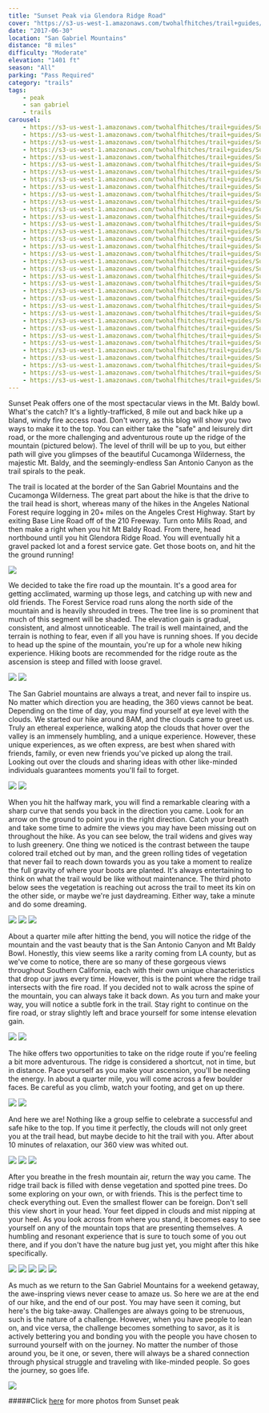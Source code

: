 ```yaml
---
title: "Sunset Peak via Glendora Ridge Road"
cover: "https://s3-us-west-1.amazonaws.com/twohalfhitches/trail+guides/Sunset+Peak/_J8A1228.jpg"
date: "2017-06-30"
location: "San Gabriel Mountains"
distance: "8 miles"
difficulty: "Moderate"
elevation: "1401 ft"
season: "All"
parking: "Pass Required"
category: "trails"
tags:
    - peak
    - san gabriel
    - trails
carousel:
    - https://s3-us-west-1.amazonaws.com/twohalfhitches/trail+guides/Sunset+Peak/_J8A1097.jpg
    - https://s3-us-west-1.amazonaws.com/twohalfhitches/trail+guides/Sunset+Peak/_J8A1086.jpg
    - https://s3-us-west-1.amazonaws.com/twohalfhitches/trail+guides/Sunset+Peak/_J8A1078.jpg
    - https://s3-us-west-1.amazonaws.com/twohalfhitches/trail+guides/Sunset+Peak/_J8A1093.jpg
    - https://s3-us-west-1.amazonaws.com/twohalfhitches/trail+guides/Sunset+Peak/_J8A1103.jpg
    - https://s3-us-west-1.amazonaws.com/twohalfhitches/trail+guides/Sunset+Peak/_J8A1109.jpg
    - https://s3-us-west-1.amazonaws.com/twohalfhitches/trail+guides/Sunset+Peak/_J8A1113.jpg
    - https://s3-us-west-1.amazonaws.com/twohalfhitches/trail+guides/Sunset+Peak/_J8A1123.jpg
    - https://s3-us-west-1.amazonaws.com/twohalfhitches/trail+guides/Sunset+Peak/_J8A1187.jpg
    - https://s3-us-west-1.amazonaws.com/twohalfhitches/trail+guides/Sunset+Peak/_J8A1147.jpg
    - https://s3-us-west-1.amazonaws.com/twohalfhitches/trail+guides/Sunset+Peak/_J8A1150.jpg
    - https://s3-us-west-1.amazonaws.com/twohalfhitches/trail+guides/Sunset+Peak/_J8A1192.jpg
    - https://s3-us-west-1.amazonaws.com/twohalfhitches/trail+guides/Sunset+Peak/_J8A1194.jpg
    - https://s3-us-west-1.amazonaws.com/twohalfhitches/trail+guides/Sunset+Peak/_J8A1204.jpg
    - https://s3-us-west-1.amazonaws.com/twohalfhitches/trail+guides/Sunset+Peak/_J8A1218.jpg
    - https://s3-us-west-1.amazonaws.com/twohalfhitches/trail+guides/Sunset+Peak/_J8A1218.jpg
    - https://s3-us-west-1.amazonaws.com/twohalfhitches/trail+guides/Sunset+Peak/_J8A1218.jpg
    - https://s3-us-west-1.amazonaws.com/twohalfhitches/trail+guides/Sunset+Peak/_J8A1225.jpg
    - https://s3-us-west-1.amazonaws.com/twohalfhitches/trail+guides/Sunset+Peak/_J8A1241.jpg
    - https://s3-us-west-1.amazonaws.com/twohalfhitches/trail+guides/Sunset+Peak/_J8A1243.jpg
    - https://s3-us-west-1.amazonaws.com/twohalfhitches/trail+guides/Sunset+Peak/_J8A1245.jpg
    - https://s3-us-west-1.amazonaws.com/twohalfhitches/trail+guides/Sunset+Peak/_J8A1248.jpg
    - https://s3-us-west-1.amazonaws.com/twohalfhitches/trail+guides/Sunset+Peak/_J8A1249.jpg
    - https://s3-us-west-1.amazonaws.com/twohalfhitches/trail+guides/Sunset+Peak/_J8A1256.jpg
    - https://s3-us-west-1.amazonaws.com/twohalfhitches/trail+guides/Sunset+Peak/_J8A1258.jpg
    - https://s3-us-west-1.amazonaws.com/twohalfhitches/trail+guides/Sunset+Peak/_J8A1260.jpg
    - https://s3-us-west-1.amazonaws.com/twohalfhitches/trail+guides/Sunset+Peak/_J8A1263.jpg
    - https://s3-us-west-1.amazonaws.com/twohalfhitches/trail+guides/Sunset+Peak/_J8A1325.jpg
    - https://s3-us-west-1.amazonaws.com/twohalfhitches/trail+guides/Sunset+Peak/_J8A1327.jpg
    - https://s3-us-west-1.amazonaws.com/twohalfhitches/trail+guides/Sunset+Peak/_J8A1346.jpg
    - https://s3-us-west-1.amazonaws.com/twohalfhitches/trail+guides/Sunset+Peak/_J8A1414.jpg
    - https://s3-us-west-1.amazonaws.com/twohalfhitches/trail+guides/Sunset+Peak/_J8A1442.jpg
    - https://s3-us-west-1.amazonaws.com/twohalfhitches/trail+guides/Sunset+Peak/_J8A1467.jpg
    - https://s3-us-west-1.amazonaws.com/twohalfhitches/trail+guides/Sunset+Peak/_J8A1475.jpg
    - https://s3-us-west-1.amazonaws.com/twohalfhitches/trail+guides/Sunset+Peak/_J8A1491.jpg
---
```


Sunset Peak offers one of the most spectacular views in the Mt. Baldy bowl. What's the catch? It's a lightly-trafficked, 8 mile out and back hike up a bland, windy fire access road. Don't worry, as this blog will show you two ways to make it to the top. You can either take the "safe" and leisurely dirt road, or the more challenging and adventurous route up the ridge of the mountain (pictured below). The level of thrill will be up to you, but either path will give you glimpses of the beautiful Cucamonga Wilderness, the majestic Mt. Baldy, and the seemingly-endless San Antonio Canyon as the trail spirals to the peak.

The trail is located at the border of the San Gabriel Mountains and the Cucamonga Wilderness. The great part about the hike is that the drive to the trail head is short, whereas many of the hikes in the Angeles National Forest require logging in 20+ miles on the Angeles Crest Highway. Start by exiting Base Line Road off of the 210 Freeway. Turn onto Mills Road, and then make a right when you hit Mt Baldy Road. From there, head northbound until you hit Glendora Ridge Road. You will eventually hit a gravel packed lot and a forest service gate. Get those boots on, and hit the the ground running!

![](https://s3-us-west-1.amazonaws.com/twohalfhitches/trail+guides/Sunset+Peak/_J8A1497.jpg)

We decided to take the fire road up the mountain. It's a good area for getting acclimated, warming up those legs, and catching up with new and old friends. The Forest Service road runs along the north side of the mountain and is heavily shrouded in trees. The tree line is so prominent that much of this segment will be shaded. The elevation gain is gradual, consistent, and almost unnoticeable. The trail is well maintained, and the terrain is nothing to fear, even if all you have is running shoes. If you decide to head up the spine of the mountain, you're up for a whole new hiking experience. Hiking boots are recommended for the ridge route as the ascension is steep and filled with loose gravel.

![](https://s3-us-west-1.amazonaws.com/twohalfhitches/trail+guides/Sunset+Peak/_J8A1074.jpg)
![](https://s3-us-west-1.amazonaws.com/twohalfhitches/trail+guides/Sunset+Peak/_J8A1084.jpg)

The San Gabriel mountains are always a treat, and never fail to inspire us. No matter which direction you are heading, the 360 views cannot be beat. Depending on the time of day, you may find yourself at eye level with the clouds. We started our hike around 8AM, and the clouds came to greet us. Truly an ethereal experience, walking atop the clouds that hover over the valley is an immensely humbling, and a unique experience. However, these unique experiences, as we often express, are best when shared with friends, family, or even new friends you've picked up along the trail. Looking out over the clouds and sharing ideas with other like-minded individuals guarantees moments you'll fail to forget.

![](https://s3-us-west-1.amazonaws.com/twohalfhitches/trail+guides/Sunset+Peak/_J8A1134.jpg)
![](https://s3-us-west-1.amazonaws.com/twohalfhitches/trail+guides/Sunset+Peak/_J8A1162.jpg)

When you hit the halfway mark, you will find a remarkable clearing with a sharp curve that sends you back in the direction you came. Look for an arrow on the ground to point you in the right direction. Catch your breath and take some time to admire the views you may have been missing out on throughout the hike. As you can see below, the trail widens and gives way to lush greenery. One thing we noticed is the contrast between the taupe colored trail etched out by man, and the green rolling tides of vegetation that never fail to reach down towards you as you take a moment to realize the full gravity of where your boots are planted. It's always entertaining to think on what the trail would be like without maintenance. The third photo below sees the vegetation is reaching out across the trail to meet its kin on the other side, or maybe we're just daydreaming. Either way, take a minute and do some dreaming.

![](https://s3-us-west-1.amazonaws.com/twohalfhitches/trail+guides/Sunset+Peak/_J8A1172.jpg)
![](https://s3-us-west-1.amazonaws.com/twohalfhitches/trail+guides/Sunset+Peak/_J8A1173.jpg)
![](https://s3-us-west-1.amazonaws.com/twohalfhitches/trail+guides/Sunset+Peak/_J8A1176.jpg)

About a quarter mile after hitting the bend, you will notice the ridge of the mountain and the vast beauty that is the San Antonio Canyon and Mt Baldy Bowl. Honestly, this view seems like a rarity coming from LA county, but as we've come to notice, there are so many of these gorgeous views throughout Southern California, each with their own unique characteristics that drop our jaws every time. However, this is the point where the ridge trail intersects with the fire road. If you decided not to walk across the spine of the mountain, you can always take it back down. As you turn and make your way, you will notice a subtle fork in the trail. Stay right to continue on the fire road, or stray slightly left and brace yourself for some intense elevation gain.

![](https://s3-us-west-1.amazonaws.com/twohalfhitches/trail+guides/Sunset+Peak/_J8A1188.jpg)
![](https://s3-us-west-1.amazonaws.com/twohalfhitches/trail+guides/Sunset+Peak/_J8A1191.jpg)

The hike offers two opportunities to take on the ridge route if you're feeling a bit more adventurous. The ridge is considered a shortcut, not in time, but in distance. Pace yourself as you make your ascension, you'll be needing the energy. In about a quarter mile, you will come across a few boulder faces. Be careful as you climb, watch your footing, and get on up there.

![](https://s3-us-west-1.amazonaws.com/twohalfhitches/trail+guides/Sunset+Peak/_J8A1201.jpg)
![](https://s3-us-west-1.amazonaws.com/twohalfhitches/trail+guides/Sunset+Peak/_J8A1211.jpg)

And here we are! Nothing like a group selfie to celebrate a successful and safe hike to the top. If you time it perfectly, the clouds will not only greet you at the trail head, but maybe decide to hit the trail with you. After about 10 minutes of relaxation, our 360 view was whited out.

![](https://s3-us-west-1.amazonaws.com/twohalfhitches/trail+guides/Sunset+Peak/GOPR0088.jpg)
![](https://s3-us-west-1.amazonaws.com/twohalfhitches/trail+guides/Sunset+Peak/_J8A1229.jpg)
![](https://s3-us-west-1.amazonaws.com/twohalfhitches/trail+guides/Sunset+Peak/_J8A1333.jpg)

After you breathe in the fresh mountain air, return the way you came. The ridge trail back is filled with dense vegetation and spotted pine trees. Do some exploring on your own, or with friends. This is the perfect time to check everything out. Even the smallest flower can be foreign. Don't sell this view short in your head. Your feet dipped in clouds and mist nipping at your heel. As you look across from where you stand, it becomes easy to see yourself on any of the mountain tops that are presenting themselves. A humbling and resonant experience that is sure to touch some of you out there, and if you don't have the nature bug just yet, you might after this hike specifically.

![](https://s3-us-west-1.amazonaws.com/twohalfhitches/trail+guides/Sunset+Peak/franz.jpeg)
![](https://s3-us-west-1.amazonaws.com/twohalfhitches/trail+guides/Sunset+Peak/fog.jpeg)
![](https://s3-us-west-1.amazonaws.com/twohalfhitches/trail+guides/Sunset+Peak/_J8A1466.jpg)
![](https://s3-us-west-1.amazonaws.com/twohalfhitches/trail+guides/Sunset+Peak/_J8A1472.jpg)
![](https://s3-us-west-1.amazonaws.com/twohalfhitches/trail+guides/Sunset+Peak/_J8A1489.jpg)

As much as we return to the San Gabriel Mountains for a weekend getaway, the awe-inspring views never cease to amaze us. So here we are at the end of our hike, and the end of our post. You may have seen it coming, but here's the big take-away. Challenges are always going to be strenuous, such is the nature of a challenge. However, when you have people to lean on, and vice versa, the challenge becomes something to savor, as it is actively bettering you and bonding you with the people you have chosen to surround yourself with on the journey. No matter the number of those around you, be it one, or seven, there will always be a shared connection through physical struggle and traveling with like-minded people. So goes the journey, so goes life.

![](https://s3-us-west-1.amazonaws.com/twohalfhitches/trail+guides/Sunset+Peak/_J8A1493.jpg)

#####Click <a href="https://www.flickr.com/photos/152108118@N03/sets/72157682763291554" target="_blank">here</a> for more photos from Sunset peak
